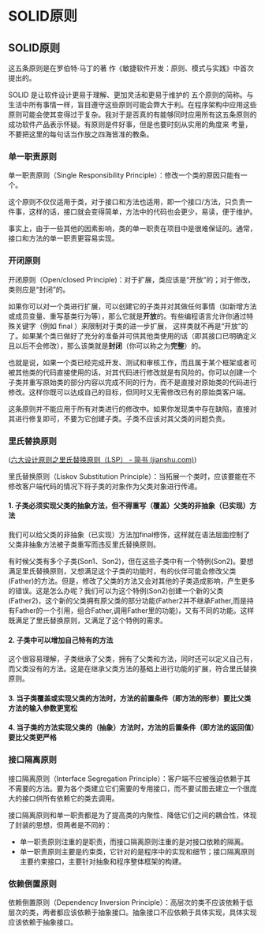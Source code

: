 # SOLID原则

## SOLID原则

这五条原则是在罗伯特·马丁的著 作《敏捷软件开发：原则、模式与实践》中首次提出的。

 SOLID 是让软件设计更易于理解、更加灵活和更易于维护的 五个原则的简称。与生活中所有事情一样，盲目遵守这些原则可能会弊大于利。在程序架构中应用这些原则可能会使其变得过于复杂。我对于是否真的有能够同时应用所有这五条原则的成功软件产品表示怀疑。有原则是件好事，但是也要时刻从实用的角度来 考量，不要把这里的每句话当作放之四海皆准的教条。

### 单一职责原则

单一职责原则（Single Responsibility Principle）：修改一个类的原因只能有一个。

这个原则不仅仅适用于类，对于接口和方法也适用，即一个接口/方法，只负责一件事，这样的话，接口就会变得简单，方法中的代码也会更少，易读，便于维护。

事实上，由于一些其他的因素影响，类的单一职责在项目中是很难保证的。通常，接口和方法的单一职责更容易实现。

### 开闭原则

开闭原则（Open/closed Principle)：对于扩展，类应该是“开放”的；对于修改，类则应是“封闭”的。

如果你可以对一个类进行扩展，可以创建它的子类并对其做任何事情（如新增方法或成员变量、重写基类行为等），那么它就是**开放**的。有些编程语言允许你通过特殊关键字（例如 final ）来限制对于类的进一步扩展， 这样类就不再是“开放”的了。如果某个类已做好了充分的准备并可供其他类使用的话（即其接口已明确定义且以后不会修改），那么该类就是**封闭**（你可以称之为**完整**）的。

也就是说，如果一个类已经完成开发、测试和审核工作，而且属于某个框架或者可被其他类的代码直接使用的话，对其代码进行修改就是有风险的。你可以创建一个子类并重写原始类的部分内容以完成不同的行为，而不是直接对原始类的代码进行修改。这样你既可以达成自己的目标，但同时又无需修改已有的原始类客户端。

这条原则并不能应用于所有对类进行的修改中。如果你发现类中存在缺陷，直接对其进行修复即可，不要为它创建子类。子类不应该对其父类的问题负责。

### 里氏替换原则

([六大设计原则之里氏替换原则（LSP） - 简书 (jianshu.com)](https://www.jianshu.com/p/dfcdcd5d9ece))

里氏替换原则（Liskov Substitution Principle）：当拓展一个类时，应该要能在不修改客户端代码的情况下将子类的对象作为父类对象进行传递。

#### 1. 子类必须实现父类的抽象方法，但不得重写（覆盖）父类的非抽象（已实现）方法

我们可以给父类的非抽象（已实现）方法加final修饰，这样就在语法层面控制了父类非抽象方法被子类重写而违反里氏替换原则。

有时候父类有多个子类(Son1、Son2)，但在这些子类中有一个特例(Son2)。要想满足里氏替换原则，又想满足这个子类的功能时，有的伙伴可能会修改父类(Father)的方法。但是，修改了父类的方法又会对其他的子类造成影响，产生更多的错误。这是怎么办呢？我们可以为这个特例(Son2)创建一个新的父类(Father2)，这个新的父类拥有原父类的部分功能(Father2并不继承Father,而是持有Father的一个引用，组合Father,调用Father里的功能)，又有不同的功能。这样既满足了里氏替换原则，又满足了这个特例的需求。

#### 2. 子类中可以增加自己特有的方法

这个很容易理解，子类继承了父类，拥有了父类和方法，同时还可以定义自己有，而父类没有的方法。这是在继承父类方法的基础上进行功能的扩展，符合里氏替换原则。

#### 3. 当子类覆盖或实现父类的方法时，方法的前置条件（即方法的形参）要比父类方法的输入参数更宽松



#### 4. 当子类的方法实现父类的（抽象）方法时，方法的后置条件（即方法的返回值）要比父类更严格



### 接口隔离原则

接口隔离原则（Interface Segregation Principle）：客户端不应被强迫依赖于其不需要的方法。要为各个类建立它们需要的专用接口，而不要试图去建立一个很庞大的接口供所有依赖它的类去调用。

接口隔离原则和单一职责都是为了提高类的内聚性、降低它们之间的耦合性，体现了封装的思想，但两者是不同的：

- 单一职责原则注重的是职责，而接口隔离原则注重的是对接口依赖的隔离。
- 单一职责原则主要是约束类，它针对的是程序中的实现和细节；接口隔离原则主要约束接口，主要针对抽象和程序整体框架的构建。



### 依赖倒置原则

依赖倒置原则（Dependency Inversion Principle）：高层次的类不应该依赖于低层次的类，两者都应该依赖于抽象接口。抽象接口不应依赖于具体实现，具体实现应该依赖于抽象接口。